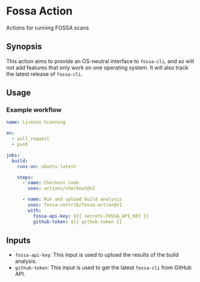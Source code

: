 # Fossa Action

Actions for running FOSSA scans

## Synopsis

This action aims to provide an OS-neutral interface to `fossa-cli`, and so will
not add features that only work on one operating system. It will also track the
latest release of `fossa-cli`.

## Usage

### Example workflow

```yml
name: License Scanning

on:
  - pull_request
  - push

jobs:
  build:
    runs-on: ubuntu-latest

    steps:
      - name: Checkout code
        uses: actions/checkout@v2

      - name: Run and upload build analysis
        uses: fossa-contrib/fossa-action@v1
        with:
          fossa-api-key: ${{ secrets.FOSSA_API_KEY }}
          github-token: ${{ github.token }}
```

## Inputs

- `fossa-api-key`: This input is used to upload the results of the build
  analysis.
- `github-token`: This input is used to get the latest `fossa-cli` from GitHub
  API.
